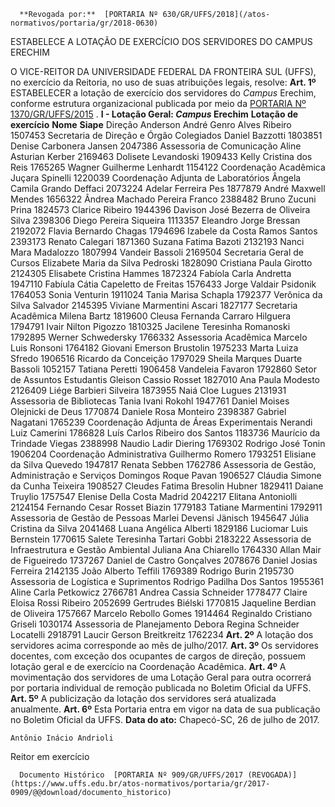       **Revogada por:**  [PORTARIA Nº 630/GR/UFFS/2018](/atos-normativos/portaria/gr/2018-0630) 

   ESTABELECE A LOTAÇÃO DE EXERCÍCIO DOS SERVIDORES DO CAMPUS ERECHIM  

 O VICE-REITOR DA UNIVERSIDADE FEDERAL DA FRONTEIRA SUL (UFFS), no exercício da Reitoria, no uso de suas atribuições legais, resolve:   **Art. 1º** ESTABELECER a lotação de exercício dos servidores do *Campus* Erechim, conforme estrutura organizacional publicada por meio da [PORTARIA Nº 1370/GR/UFFS/2015](https://www.uffs.edu.br/atos-normativos/portaria/gr/2015-1370)  . **I - Lotação Geral: *Campus* Erechim**      **Lotação de exercício**    **Nome**    **Siape**      Direção   Anderson André Genro Alves Ribeiro   1507453     Secretaria de Direção e Órgão Colegiados   Daniel Bazzotti   1803851     Denise Carbonera Jansen   2047386     Assessoria de Comunicação   Aline Asturian Kerber   2169463     Dolisete Levandoski   1909433     Kelly Cristina dos Reis   1765265     Wagner Guilherme Lenhardt   1154122     Coordenação Acadêmica   Juçara Spinelli   1220039     Coordenação Adjunta de Laboratórios   Ângela Camila Grando Deffaci   2073224     Adelar Ferreira Pes   1877879     André Maxwell Mendes   1656322     Ândrea Machado Pereira Franco   2388482     Bruno Zucuni Prina   1824573     Clarice Ribeiro   1944396     Davison José Bezerra de Oliveira Silva   2398306     Diego Pereira Siqueira   1113357     Eleandro Jorge Bressan   2192072     Flavia Bernardo Chagas   1794696     Izabele da Costa Ramos Santos   2393173     Renato Calegari   1871360     Suzana Fatima Bazoti   2132193     Nanci Mara Madalozzo   1807994     Vandeir Bassoli   2169504     Secretaria Geral de Cursos   Elizabete Maria da Silva Pedroski   1828090     Cristiana Paula Girotto   2124305     Elisabete Cristina Hammes   1872324     Fabíola Carla Andretta   1947110     Fabíula Cátia Capeletto de Freitas   1576433     Jorge Valdair Psidonik   1764053     Sonia Venturin   1911024     Tania Marisa Schapla   1792377     Verônica da Silva Salvador   2145395     Viviane Marmentini Ascari   1827177     Secretaria Acadêmica   Milena Bartz   1819600     Cleusa Fernanda Carraro Hilguera   1794791     Ivair Nilton Pigozzo   1810325     Jacilene Teresinha Romanoski   1792895     Werner Schwedersky   1766332     Assessoria Acadêmica   Marcelo Luis Ronsoni   1764182     Giovani Emerson Brustolin   1975233     Marta Luiza Sfredo   1906516     Ricardo da Conceição   1797029     Sheila Marques Duarte Bassoli   1052157     Tatiana Peretti   1906458     Vandeleia Favaron   1792860     Setor de Assuntos Estudantis   Gleison Cassio Rosset   1827010     Ana Paula Modesto   2126409     Liége Barbieri Silveira   1873955     Naiá Cloe Lugues   2131931     Assessoria de Bibliotecas   Tania Ivani Rokohl   1947761     Daniel Moises Olejnicki de Deus   1770874     Daniele Rosa Monteiro   2398387     Gabriel Nagatani   1765239     Coordenação Adjunta de Áreas Experimentais   Nerandi Luiz Camerini   1786828     Luís Carlos Ribeiro dos Santos   1183736     Maurício da Trindade Viegas   2388998     Naudio Ladir Diering   1769302     Rodrigo José Tonin   1906204     Coordenação Administrativa   Guilhermo Romero   1793251     Elisiane da Silva Quevedo   1947817     Renata Sebben   1762786     Assessoria de Gestão, Administração e Serviços   Domingos Roque Pavan   1906527     Cláudia Simone da Cunha Teixeira   1908527     Cleudes Fatima Bresolin Hubner   1829411     Daiane Truylio   1757547     Elenise Della Costa Madrid   2042217     Elitana Antoniolli   2124154     Fernando Cesar Rosset Biazin   1779183     Tatiane Marmentini   1792911     Assessoria de Gestão de Pessoas   Marlei Devensi Jänisch   1945647     Júlia Cristina da Silva   2041468     Luana Angélica Alberti   1829186     Luciomar Luis Bernstein   1770615     Salete Teresinha Tartari Gobbi   2183222     Assessoria de Infraestrutura e Gestão Ambiental   Juliana Ana Chiarello   1764330     Allan Mair de Figueiredo   1737267     Daniel de Castro Gonçalves   2078676     Daniel Josias Ferreira   2142135     João Alberto Teffili   1769389     Rodrigo Burin   2195730     Assessoria de Logística e Suprimentos   Rodrigo Padilha Dos Santos   1955361     Aline Carla Petkowicz   2766781     Andrea Cassia Schneider   1778477     Claire Eloisa Rossi Ribeiro   2052699     Gertrudes Biélski   1770815     Jaqueline Berdian de Oliveira   1757667     Marcelo Rebollo Gomes   1914464     Reginaldo Cristiano Griseli   1030174     Assessoria de Planejamento   Debora Regina Schneider Locatelli   2918791     Laucir Gerson Breitkreitz   1762234       **Art. 2º** A lotação dos servidores acima corresponde ao mês de julho/2017.   **Art. 3º** Os servidores docentes, com exceção dos ocupantes de cargos de direção, possuem lotação geral e de exercício na Coordenação Acadêmica.   **Art. 4º** A movimentação dos servidores de uma Lotação Geral para outra ocorrerá por portaria individual de remoção publicada no Boletim Oficial da UFFS.   **Art. 5º** A publicização da lotação dos servidores será atualizada anualmente.   **Art. 6º** Esta Portaria entra em vigor na data de sua publicação no Boletim Oficial da UFFS.      **Data do ato:** Chapecó-SC, 26 de julho de 2017.   
 

    Antônio Inácio Andrioli   
 Reitor em exercício 

      Documento Histórico  [PORTARIA Nº 909/GR/UFFS/2017 (REVOGADA)](https://www.uffs.edu.br/atos-normativos/portaria/gr/2017-0909/@@download/documento_historico)     
      